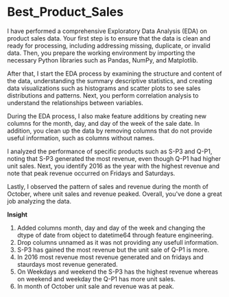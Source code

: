 # Best_Product_Sales

I have performed a comprehensive Exploratory Data Analysis (EDA) on product sales data. Your first step is to ensure that the data is clean and ready for processing, including addressing missing, duplicate, or invalid data. Then, you prepare the working environment by importing the necessary Python libraries such as Pandas, NumPy, and Matplotlib.

After that, I start the EDA process by examining the structure and content of the data, understanding the summary descriptive statistics, and creating data visualizations such as histograms and scatter plots to see sales distributions and patterns. Next, you perform correlation analysis to understand the relationships between variables.

During the EDA process, I also make feature additions by creating new columns for the month, day, and day of the week of the sale date. In addition, you clean up the data by removing columns that do not provide useful information, such as columns without names.

I analyzed the performance of specific products such as S-P3 and Q-P1, noting that S-P3 generated the most revenue, even though Q-P1 had higher unit sales. Next, you identify 2016 as the year with the highest revenue and note that peak revenue occurred on Fridays and Saturdays.

Lastly, I observed the pattern of sales and revenue during the month of October, where unit sales and revenue peaked. Overall, you've done a great job analyzing the data.

**Insight**

1. Added columns month, day and day of the week and changing the dtype of date from object to datetime64 through feature engineering.
2. Drop columns unnamed as it was not providing any usefull information.
3. S-P3 has gained the most revenue but the unit sale of Q-P1 is more.
4. In 2016 most revenue most revenue generated and on fridays and staurdays most revenue generated.
5. On Weekdays and weekend the S-P3 has the highest revenue whereas on weekend and weekday the Q-P1 has more unit sales.
6. In month of October unit sale and revenue was at peak.
